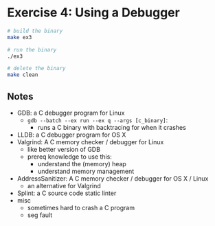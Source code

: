 # Exercise 4: Using a Debugger

```bash
# build the binary
make ex3

# run the binary
./ex3

# delete the binary
make clean
```

## Notes

- GDB: a C debugger program for Linux
  - `gdb --batch --ex run --ex q --args [c_binary]`:
    - runs a C binary with backtracing for when it crashes
- LLDB: a C debugger program for OS X
- Valgrind: A C memory checker / debugger for Linux
  - like better version of GDB
  - prereq knowledge to use this:
    - understand the (memory) heap
    - understand memory management
- AddressSanitizer: A C memory checker / debugger for OS X / Linux
  - an alternative for Valgrind
- Splint: a C source code static linter
- misc
  - sometimes hard to crash a C program
  - seg fault
